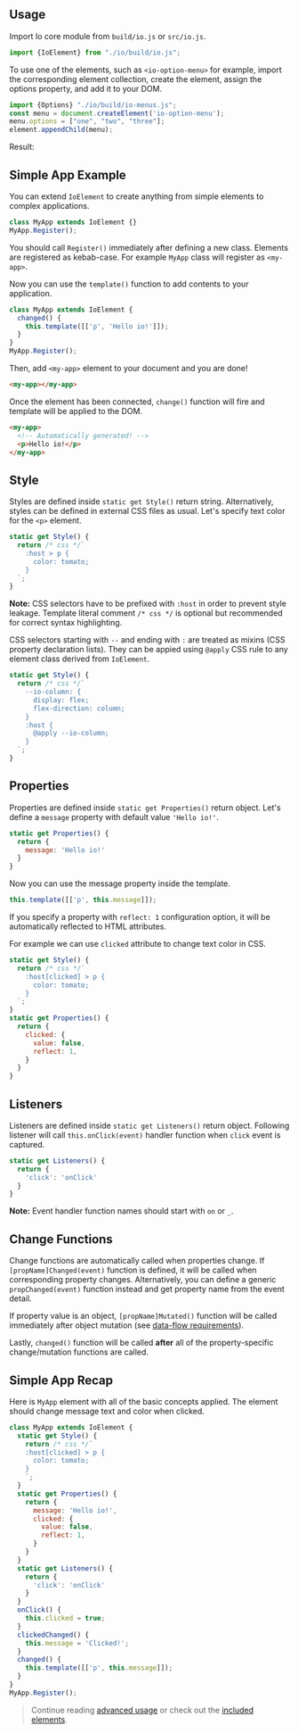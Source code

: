 ## Usage

Import Io core module from `build/io.js` or `src/io.js`.

```javascript
import {IoElement} from "./io/build/io.js";
```

To use one of the elements, such as `<io-option-menu>` for example, import the corresponding element collection, create the element, assign the options property, and add it to your DOM.

```javascript
import {Options} "./io/build/io-menus.js";
const menu = document.createElement('io-option-menu');
menu.options = ["one", "two", "three"];
element.appendChild(menu);
```

Result:

<io-option-menu value="one" options='["one", "two", "three"]'></io-option-menu>

## Simple App Example

You can extend `IoElement` to create anything from simple elements to complex applications.

```javascript
class MyApp extends IoElement {}
MyApp.Register();
```
You should call `Register()` immediately after defining a new class. Elements are registered as kebab-case. For example `MyApp` class will register as `<my-app>`.

Now you can use the `template()` function to add contents to your application.

```javascript
class MyApp extends IoElement {
  changed() {
    this.template([['p', 'Hello io!']]);
  }
}
MyApp.Register();
```

Then, add `<my-app>` element to your document and you are done!

```html
<my-app></my-app>
```

Once the element has been connected, `change()` function will fire and template will be applied to the DOM.

```html
<my-app>
  <!-- Automatically generated! -->
  <p>Hello io!</p>
</my-app>
```

## Style

Styles are defined inside `static get Style()` return string. Alternatively, styles can be defined in external CSS files as usual. Let's specify text color for the `<p>` element.

```javascript
static get Style() {
  return /* css */`
    :host > p {
      color: tomato;
    }
  `;
}
```

**Note:** CSS selectors have to be prefixed with `:host` in order to prevent style leakage. Template literal comment `/* css */` is optional but recommended for correct syntax highlighting.

CSS selectors starting with `--` and ending with `:` are treated as mixins (CSS property declaration lists). They can be appied using `@apply` CSS rule to any element class derived from `IoElement`.

```javascript
static get Style() {
  return /* css */`
    --io-column: {
      display: flex;
      flex-direction: column;
    }
    :host {
      @apply --io-column;
    }
  `;
}
```

## Properties

Properties are defined inside `static get Properties()` return object. Let's define a `message` property with default value `'Hello io!'`.

```javascript
static get Properties() {
  return {
    message: 'Hello io!'
  }
}
```

Now you can use the message property inside the template.

```javascript
this.template([['p', this.message]]);
```

If you specify a property with `reflect: 1` configuration option, it will be automatically reflected to HTML attributes.

For example we can use `clicked` attribute to change text color in CSS.

```javascript
static get Style() {
  return /* css */`
    :host[clicked] > p {
      color: tomato;
    }
  `;
}
static get Properties() {
  return {
    clicked: {
      value: false,
      reflect: 1,
    }
  }
}
```

## Listeners

Listeners are defined inside `static get Listeners()` return object. Following listener will call `this.onClick(event)` handler function when `click` event is captured.

```javascript
static get Listeners() {
  return {
    'click': 'onClick'
  }
}
```

**Note:** Event handler function names should start with `on` or `_`.

## Change Functions

Change functions are automatically called when properties change. If `[propName]Changed(event)` function is defined, it will be called when corresponding property changes. Alternatively, you can define a generic `propChanged(event)` function instead and get property name from the event detail.

If property value is an object, `[propName]Mutated()` function will be called immediately after object mutation (see [data-flow requirements](#doc=learn-more#data-flow)).

Lastly, `changed()` function will be called **after** all of the property-specific change/mutation functions are called.

## Simple App Recap

Here is `MyApp` element with all of the basic concepts applied. The element should change message text and color when clicked.

```javascript
class MyApp extends IoElement {
  static get Style() {
    return /* css */`
    :host[clicked] > p {
      color: tomato;
    }
    `;
  }
  static get Properties() {
    return {
      message: 'Hello io!',
      clicked: {
        value: false,
        reflect: 1,
      }
    }
  }
  static get Listeners() {
    return {
      'click': 'onClick'
    }
  }
  onClick() {
    this.clicked = true;
  }
  clickedChanged() {
    this.message = 'Clicked!';
  }
  changed() {
    this.template([['p', this.message]]);
  }
}
MyApp.Register();
```

> Continue reading [advanced usage](#doc=learn-more#creating-elements) or check out the [included elements](#doc=elements-core#IoItem).
